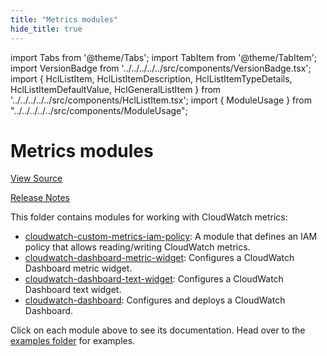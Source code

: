 ```yaml
---
title: "Metrics modules"
hide_title: true
---
```


import Tabs from '@theme/Tabs';
import TabItem from '@theme/TabItem';
import VersionBadge from '../../../../../src/components/VersionBadge.tsx';
import { HclListItem, HclListItemDescription, HclListItemTypeDetails, HclListItemDefaultValue, HclGeneralListItem } from '../../../../../src/components/HclListItem.tsx';
import { ModuleUsage } from "../../../../../src/components/ModuleUsage";

<VersionBadge repoTitle="AWS Monitoring Modules" version="0.36.27" lastModifiedVersion="0.36.20"/>

# Metrics modules

<a href="https://github.com/gruntwork-io/terraform-aws-monitoring/tree/v0.36.27/modules/metrics" className="link-button" title="View the source code for this module in GitHub.">View Source</a>

<a href="https://github.com/gruntwork-io/terraform-aws-monitoring/releases/tag/v0.36.20" className="link-button" title="Release notes for only versions which impacted this module.">Release Notes</a>

This folder contains modules for working with CloudWatch metrics:

*   [cloudwatch-custom-metrics-iam-policy](https://github.com/gruntwork-io/terraform-aws-monitoring/tree/v0.36.27/modules/metrics/cloudwatch-custom-metrics-iam-policy): A module that defines
    an IAM policy that allows reading/writing CloudWatch metrics.
*   [cloudwatch-dashboard-metric-widget](https://github.com/gruntwork-io/terraform-aws-monitoring/tree/v0.36.27/modules/metrics/cloudwatch-dashboard-metric-widget): Configures a CloudWatch Dashboard metric widget.
*   [cloudwatch-dashboard-text-widget](https://github.com/gruntwork-io/terraform-aws-monitoring/tree/v0.36.27/modules/metrics/cloudwatch-dashboard-text-widget): Configures a CloudWatch Dashboard text widget.
*   [cloudwatch-dashboard](https://github.com/gruntwork-io/terraform-aws-monitoring/tree/v0.36.27/modules/metrics/cloudwatch-dashboard): Configures and deploys a CloudWatch Dashboard.

Click on each module above to see its documentation. Head over to the [examples folder](https://github.com/gruntwork-io/terraform-aws-monitoring/tree/v0.36.27/examples) for examples.

<!-- ##DOCS-SOURCER-START
{
  "originalSources": [
    "https://github.com/gruntwork-io/terraform-aws-monitoring/tree/v0.36.27/modules/metrics/readme.md",
    "https://github.com/gruntwork-io/terraform-aws-monitoring/tree/v0.36.27/modules/metrics/variables.tf",
    "https://github.com/gruntwork-io/terraform-aws-monitoring/tree/v0.36.27/modules/metrics/outputs.tf"
  ],
  "sourcePlugin": "module-catalog-api",
  "hash": "876f424f371f3da9da49efe35d630217"
}
##DOCS-SOURCER-END -->
